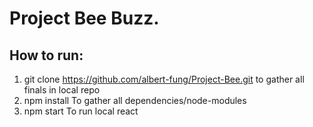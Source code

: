 # Project Bee Buzz.

## How to run: 

1. git clone https://github.com/albert-fung/Project-Bee.git
      to gather all finals in local repo 
2. npm install
      To gather all dependencies/node-modules 
3. npm start
      To run local react


